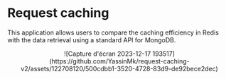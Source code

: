 # Request caching  
This application allows users to compare the caching efficiency in Redis with the data retrieval using a standard API for MongoDB.
<div align="center">
   ![Capture d'écran 2023-12-17 193517](https://github.com/YassinMk/request-caching-v2/assets/122708120/500cdbb1-3520-4728-83d9-de92bece2dec)
</div>

